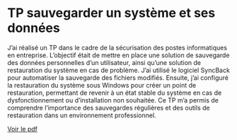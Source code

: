 # TP sauvegarder un système et ses données

J’ai réalisé un TP dans le cadre de la sécurisation des postes informatiques en entreprise. L’objectif était de mettre en place une solution de sauvegarde des données personnelles d’un utilisateur, ainsi qu’une solution de restauration du système en cas de problème. J’ai utilisé le logiciel SyncBack pour automatiser la sauvegarde des fichiers modifiés. Ensuite, j’ai configuré la restauration du système sous Windows pour créer un point de restauration, permettant de revenir à un état stable du système en cas de dysfonctionnement ou d’installation non souhaitée. Ce TP m’a permis de comprendre l’importance des sauvegardes régulières et des outils de restauration dans un environnement professionnel.

[Voir le pdf](assets/Sauvegarder_un_système_et_ses_données.pdf)

